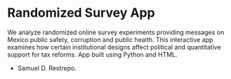# Randomized Survey App

We analyze randomized online survey experiments providing messages on Mexico public safety, corruption and public health. This interactive app examines how certain institutional designs affect political and quantitative support for tax reforms. App built using Python and HTML.

- Samuel D. Restrepo.
